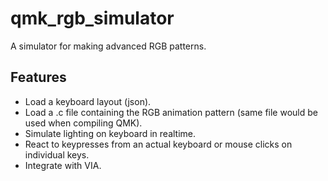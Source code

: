 # qmk_rgb_simulator
A simulator for making advanced RGB patterns.

## Features
* Load a keyboard layout (json).
* Load a .c file containing the RGB animation pattern (same file would be used when compiling QMK).
* Simulate lighting on keyboard in realtime.
* React to keypresses from an actual keyboard or mouse clicks on individual keys.
* Integrate with VIA.
